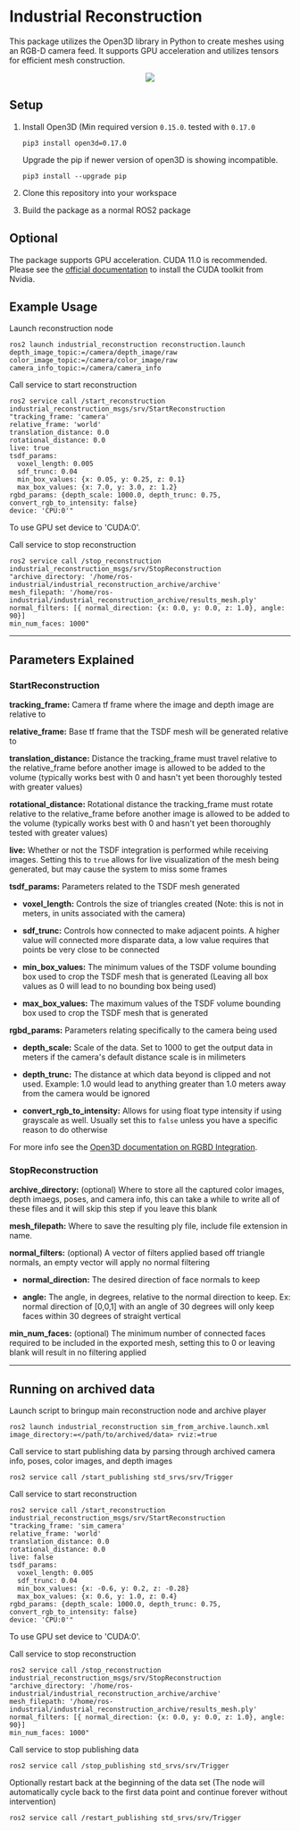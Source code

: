 # Industrial Reconstruction

This package utilizes the Open3D library in Python to create meshes using an RGB-D camera feed. It supports GPU acceleration and utilizes tensors for efficient mesh construction.

<p align="center">
<img src="https://user-images.githubusercontent.com/41449746/171745032-c915a431-0dbd-462d-9020-768ad63ff0f0.GIF" />
</p>

## Setup

1. Install Open3D (Min required version `0.15.0`. tested with `0.17.0` 
    ```
    pip3 install open3d=0.17.0
    ```
    Upgrade the pip if newer version of open3D is showing incompatible.

    ```
    pip3 install --upgrade pip
    ```

2. Clone this repository into your workspace
3. Build the package as a normal ROS2 package

## Optional 
The package supports GPU acceleration. CUDA 11.0 is recommended. 
Please see the [official documentation](https://docs.nvidia.com/cuda/cuda-installation-guide-linux/index.html) to install the CUDA toolkit from Nvidia.

## Example Usage

Launch reconstruction node
```
ros2 launch industrial_reconstruction reconstruction.launch depth_image_topic:=/camera/depth_image/raw color_image_topic:=/camera/color_image/raw camera_info_topic:=/camera/camera_info
```

Call service to start reconstruction
```
ros2 service call /start_reconstruction industrial_reconstruction_msgs/srv/StartReconstruction "tracking_frame: 'camera'
relative_frame: 'world'
translation_distance: 0.0
rotational_distance: 0.0
live: true
tsdf_params:
  voxel_length: 0.005
  sdf_trunc: 0.04
  min_box_values: {x: 0.05, y: 0.25, z: 0.1}
  max_box_values: {x: 7.0, y: 3.0, z: 1.2}
rgbd_params: {depth_scale: 1000.0, depth_trunc: 0.75, convert_rgb_to_intensity: false}
device: 'CPU:0'"
```
To use GPU set device to 'CUDA:0'.

Call service to stop reconstruction
```
ros2 service call /stop_reconstruction industrial_reconstruction_msgs/srv/StopReconstruction "archive_directory: '/home/ros-industrial/industrial_reconstruction_archive/archive'
mesh_filepath: '/home/ros-industrial/industrial_reconstruction_archive/results_mesh.ply'
normal_filters: [{ normal_direction: {x: 0.0, y: 0.0, z: 1.0}, angle: 90}]
min_num_faces: 1000"
```

___
## Parameters Explained

### StartReconstruction

**tracking_frame:** Camera tf frame where the image and depth image are relative to

**relative_frame:** Base tf frame that the TSDF mesh will be generated relative to

**translation_distance:** Distance the tracking_frame must travel relative to the relative_frame before another image is allowed to be added to the volume (typically works best with 0 and hasn't yet been thoroughly tested with greater values)

**rotational_distance:** Rotational distance the tracking_frame must rotate relative to the relative_frame before another image is allowed to be added to the volume (typically works best with 0 and hasn't yet been thoroughly tested with greater values)

**live:** Whether or not the TSDF integration is performed while receiving images. Setting this to `true` allows for live visualization of the mesh being generated, but may cause the system to miss some frames

**tsdf_params:** Parameters related to the TSDF mesh generated

 - **voxel_length:** Controls the size of triangles created (Note: this is not in meters, in units associated with the camera)

 - **sdf_trunc:** Controls how connected to make adjacent points. A higher value will connected more disparate data, a low value requires that points be very close to be connected

 - **min_box_values:** The minimum values of the TSDF volume bounding box used to crop the TSDF mesh that is generated (Leaving all box values as 0 will lead to no bounding box being used)

 - **max_box_values:** The maximum values of the TSDF volume bounding box used to crop the TSDF mesh that is generated

**rgbd_params:** Parameters relating specifically to the camera being used

 - **depth_scale:** Scale of the data. Set to 1000 to get the output data in meters if the camera's default distance scale is in milimeters

 - **depth_trunc:** The distance at which data beyond is clipped and not used. Example: 1.0 would lead to anything greater than 1.0 meters away from the camera would be ignored

 - **convert_rgb_to_intensity:** Allows for using float type intensity if using grayscale as well. Usually set this to `false` unless you have a specific reason to do otherwise

For more info see the [Open3D documentation on RGBD Integration](http://www.open3d.org/docs/0.12.0/tutorial/pipelines/rgbd_integration.html).

### StopReconstruction

**archive_directory:** (optional) Where to store all the captured color images, depth imaegs, poses, and camera info, this can take a while to write all of these files and it will skip this step if you leave this blank

**mesh_filepath:** Where to save the resulting ply file, include file extension in name.

**normal_filters:** (optional) A vector of filters applied based off triangle normals, an empty vector will apply no normal filtering

 - **normal_direction:** The desired direction of face normals to keep

 - **angle:** The angle, in degrees, relative to the normal direction to keep. Ex: normal direction of [0,0,1] with an angle of 30 degrees will only keep faces within 30 degrees of straight vertical

**min_num_faces:** (optional) The minimum number of connected faces required to be included in the exported mesh, setting this to 0 or leaving blank will result in no filtering applied

---
## Running on archived data

Launch script to bringup main reconstruction node and archive player
```
ros2 launch industrial_reconstruction sim_from_archive.launch.xml image_directory:=</path/to/archived/data> rviz:=true
```

Call service to start publishing data by parsing through archived camera info, poses, color images, and depth images
```
ros2 service call /start_publishing std_srvs/srv/Trigger
```

Call service to start reconstruction
```
ros2 service call /start_reconstruction industrial_reconstruction_msgs/srv/StartReconstruction "tracking_frame: 'sim_camera'
relative_frame: 'world'
translation_distance: 0.0
rotational_distance: 0.0
live: false
tsdf_params:
  voxel_length: 0.005
  sdf_trunc: 0.04
  min_box_values: {x: -0.6, y: 0.2, z: -0.28}
  max_box_values: {x: 0.6, y: 1.0, z: 0.4}
rgbd_params: {depth_scale: 1000.0, depth_trunc: 0.75, convert_rgb_to_intensity: false}
device: 'CPU:0'"
```
To use GPU set device to 'CUDA:0'.

Call service to stop reconstruction
```
ros2 service call /stop_reconstruction industrial_reconstruction_msgs/srv/StopReconstruction "archive_directory: '/home/ros-industrial/industrial_reconstruction_archive/archive'
mesh_filepath: '/home/ros-industrial/industrial_reconstruction_archive/results_mesh.ply'
normal_filters: [{ normal_direction: {x: 0.0, y: 0.0, z: 1.0}, angle: 90}]
min_num_faces: 1000"
```

Call service to stop publishing data
```
ros2 service call /stop_publishing std_srvs/srv/Trigger
```

Optionally restart back at the beginning of the data set (The node will automatically cycle back to the first data point and continue forever without intervention)
```
ros2 service call /restart_publishing std_srvs/srv/Trigger
```
